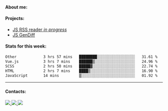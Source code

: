 #### About me:

#### Projects:
- [JS RSS reader *in progress*](https://github.com/GKoil/frontend-project-lvl3)
- [JS GenDiff](https://github.com/GKoil/GenDiff)

#### Stats for this week:
<!--START_SECTION:waka-->

```txt
Other            3 hrs 57 mins   ████████░░░░░░░░░░░░░░░░░   31.61 %
Vue.js           3 hrs 7 mins    ██████▒░░░░░░░░░░░░░░░░░░   24.96 %
SCSS             2 hrs 50 mins   █████▓░░░░░░░░░░░░░░░░░░░   22.74 %
HTML             2 hrs 7 mins    ████▒░░░░░░░░░░░░░░░░░░░░   16.90 %
JavaScript       14 mins         ▒░░░░░░░░░░░░░░░░░░░░░░░░   01.92 %
```

<!--END_SECTION:waka-->
---
#### Contacts:

<a target='_blank' title='LinkedIn' href="https://www.linkedin.com/in/gkoil/">
  <img src="https://img.shields.io/badge/LinkedIn-0077B5?style=for-the-badge&logo=linkedin&logoColor=white" />
</a>
<a target='_blank' title='Telegram' href="https://t.me/gkoil">
  <img src="https://img.shields.io/badge/Telegram-2CA5E0?style=for-the-badge&logo=telegram&logoColor=white" />
</a>
<a target='_blank' title='Gmail' href="mailto: gk.grigorev@gmail.com">
  <img src="https://img.shields.io/badge/Gmail-D14836?style=for-the-badge&logo=gmail&logoColor=white" />
</a>


